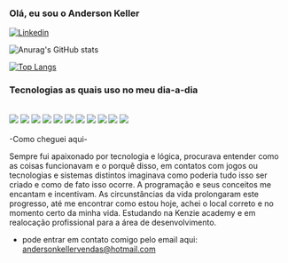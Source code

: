### Olá, eu sou o Anderson Keller

[![Linkedin](https://img.shields.io/badge/LinkedIn-0077B5?style=for-the-badge&logo=linkedin&logoColor=white)](https://www.linkedin.com/in/anderson-keller-87962ab3/)

![Anurag's GitHub stats](https://github-readme-stats.vercel.app/api?username=AndersonKeller&show_icons=true&theme=dark)

[![Top Langs](https://github-readme-stats.vercel.app/api/top-langs/?username=AndersonKeller&layout=compact)](https://github.com/anuraghazra/github-readme-stats)

### Tecnologias as quais uso no meu dia-a-dia

<div style="display: inline_block"><br/>
    <img aling="center" src="https://img.shields.io/badge/HTML5-E34F26?style=for-the-badge&logo=html5&logoColor=white"></img>
     <img aling="center" src="https://img.shields.io/badge/CSS3-1572B6?style=for-the-badge&logo=css3&logoColor=white"></img>
      <img aling="center" src="https://img.shields.io/badge/JavaScript-F7DF1E?style=for-the-badge&logo=javascript&logoColor=black"></img>
       <img aling="center" src="https://img.shields.io/badge/React-20232A?style=for-the-badge&logo=react&logoColor=61DAFB"></img>
        <img aling="center" src="https://img.shields.io/badge/TypeScript-007ACC?style=for-the-badge&logo=typescript&logoColor=white"></img>
        <img aling="center" src="https://img.shields.io/badge/styled--components-DB7093?style=for-the-badge&logo=styled-components&logoColor=white"></img>
        <img aling="center" src="https://img.shields.io/badge/Figma-F24E1E?style=for-the-badge&logo=figma&logoColor=white"></img>
        <img aling="center" src="https://img.shields.io/badge/Node.js-43853D?style=for-the-badge&logo=node.js&logoColor=white"></img>
         <img aling="center" src= "https://img.shields.io/badge/Vue.js-35495E?style=for-the-badge&logo=vue.js&logoColor=4FC08D"></img>
    <img aling="center" src= "https://img.shields.io/badge/Bootstrap-563D7C?style=for-the-badge&logo=bootstrap&logoColor=white"></img>
       <img aling="center" src= "https://img.shields.io/badge/PostgreSQL-316192?style=for-the-badge&logo=postgresql&logoColor=white"></img>
    
</div><br/>
-Como cheguei aqui-

Sempre fui apaixonado por tecnologia e lógica, procurava entender como as coisas funcionavam e o porquê disso, em contatos com jogos ou tecnologias e sistemas distintos imaginava como poderia tudo isso ser criado e como de fato isso ocorre.
A programação e seus conceitos me encantam e incentivam. As circunstâncias da vida prolongaram este progresso, até me encontrar como estou hoje, achei o local correto e no momento certo da minha vida.
Estudando na Kenzie academy e em realocação profissional para a área de desenvolvimento.

- pode entrar em contato comigo pelo email aqui: andersonkellervendas@hotmail.com
